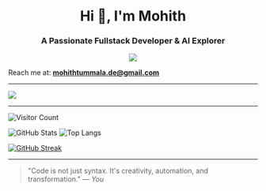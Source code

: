 <h1 align="center">Hi 👋, I'm Mohith</h1>
<h3 align="center">A Passionate Fullstack Developer & AI Explorer</h3>

<p align="center">
  <img src="https://readme-typing-svg.herokuapp.com/?lines=Fullstack+Developer;AI+Engineer+in+Progress;Cloud+&+DevOps+Learner;&center=true&width=380&height=45">
</p>

Reach me at: **mohithtummala.de@gmail.com**

---

<p>
  <img src="https://skillicons.dev/icons?i=js,ts,react,py,flask,docker,gcp,firebase,linux,git,github,node," />
</p>

---

![Visitor Count](https://komarev.com/ghpvc/?username=DevMohith&label=Profile%20views&color=0e75b6&style=flat)

![GitHub Stats](https://github-readme-stats.vercel.app/api?username=DevMohith&show_icons=true&theme=tokyonight)
![Top Langs](https://github-readme-stats.vercel.app/api/top-langs/?username=DevMohith&layout=compact&theme=tokyonight)


[![GitHub Streak](https://streak-stats.demolab.com?user=DevMohith&theme=tokyonight&hide_border=false)](https://git.io/streak-stats)

---

> "Code is not just syntax. It's creativity, automation, and transformation." — *You*

